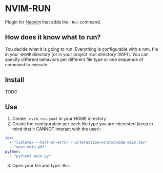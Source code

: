 # NVIM-RUN
Plugin for [Neovim](https://neovim.io) that adds the `:Run` command.

## How does it know what to run?
You decide what it is going to run. Everything is configurable with a `YAML` file in your `$HOME` directory [or in your project root directory (WiP)]. You can specify different behaviors per different file type or one sequence of command to execute.

## Install
TODO

## Use
1. Create `.nvim-run.yaml` in your HOME directory
2. Create the configuration per each file type you are interested (keep in mind that it CANNOT interact with the user):
```YAML
tex:
  - "lualatex --halt-on-error --interaction=nonstopmode main.tex"
  - "open main.pdf"
python:
  - "python3 main.py"
```
3. Open your file and type `:Run`
